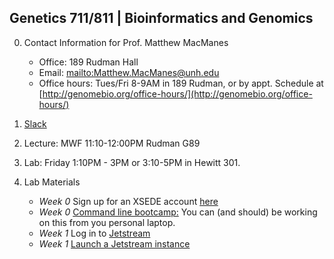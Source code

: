 ## Genetics 711/811 | Bioinformatics and Genomics

0. Contact Information for Prof. Matthew MacManes

    - Office: 189 Rudman Hall
    - Email: <mailto:Matthew.MacManes@unh.edu>
    - Office hours: Tues/Fri 8-9AM in 189 Rudman, or by appt. Schedule at [http://genomebio.org/office-hours/](http://genomebio.org/office-hours/)

1. [Slack](https://gen711f17.slack.com/)

2. Lecture: MWF 11:10-12:00PM Rudman G89

3. Lab: Friday 1:10PM - 3PM or 3:10-5PM in Hewitt 301.

4. Lab Materials
    - *Week 0* Sign up for an XSEDE account [here](https://www.xsede.org/web/xup/my-xsede?p_p_id=58&p_p_lifecycle=0&p_p_state=maximized&p_p_mode=view&_58_struts_action=%2Flogin%2Fcreate_account)
    - *Week 0* [Command line bootcamp:](http://rik.smith-unna.com/command_line_bootcamp/) You can (and should) be working on this from you personal laptop.
    - *Week 1* Log in to [Jetstream](https://iujetstream.atlassian.net/wiki/spaces/JWT/pages/17465367/System+Overview)
    - *Week 1* [Launch a Jetstream instance](jetstream.md)

